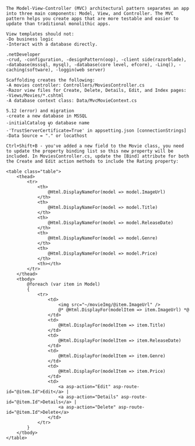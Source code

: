 ﻿```
The Model-View-Controller (MVC) architectural pattern separates an app into three main components: Model, View, and Controller. The MVC pattern helps you create apps that are more testable and easier to update than traditional monolithic apps.

View templates should not:
-Do business logic
-Interact with a database directly.

.netDeveloper
-crud, -configuration, -designPattern(oop), -client side(razorblade), -database(msssql, mysql), -database(core level, efcore), -Linq(), -caching(software), -loggin(web server)

Scaffolding creates the following:
-A movies controller: Controllers/MoviesController.cs
-Razor view files for Create, Delete, Details, Edit, and Index pages: -Views/Movies/*.cshtml
-A database context class: Data/MvcMovieContext.cs

5.12 (error) and migration
-create a new database in MSSQL 
-initialCatalog မှာ database name
-'TrustServerCertificate=True' in appsetting.json [connectionStrings]
-Data Source = "." or locathost

Ctrl+Shift+B - you've added a new field to the Movie class, you need to update the property binding list so this new property will be included. In MoviesController.cs, update the [Bind] attribute for both the Create and Edit action methods to include the Rating property:
```

```
<table class="table">
    <thead>
        <tr>
            <th>
                @Html.DisplayNameFor(model => model.ImageUrl)
            </th>
            <th>
                @Html.DisplayNameFor(model => model.Title)
            </th>
            <th>
                @Html.DisplayNameFor(model => model.ReleaseDate)
            </th>
            <th>
                @Html.DisplayNameFor(model => model.Genre)
            </th>
            <th>
                @Html.DisplayNameFor(model => model.Price)
            </th>
            <th></th>
        </tr>
    </thead>
    <tbody>
        @foreach (var item in Model)
        {
            <tr>
                <td>
                    <img src="~/movieImg/@item.ImageUrl" />
                    @* @Html.DisplayFor(modelItem => item.ImageUrl) *@
                </td>
                <td>
                    @Html.DisplayFor(modelItem => item.Title)
                </td>
                <td>
                    @Html.DisplayFor(modelItem => item.ReleaseDate)
                </td>
                <td>
                    @Html.DisplayFor(modelItem => item.Genre)
                </td>
                <td>
                    @Html.DisplayFor(modelItem => item.Price)
                </td>
                <td>
                    <a asp-action="Edit" asp-route-id="@item.Id">Edit</a> |
                    <a asp-action="Details" asp-route-id="@item.Id">Details</a> |
                    <a asp-action="Delete" asp-route-id="@item.Id">Delete</a>
                </td>
            </tr>
        }
    </tbody>
</table>
```